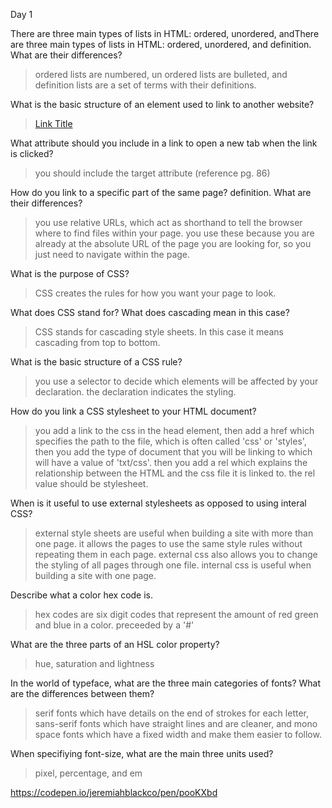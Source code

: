 Day 1



There are three main types of lists in HTML: ordered, unordered, andThere are three main types of lists in HTML: ordered, unordered, and definition. What are their differences?

> ordered lists are numbered, un ordered lists are bulleted, and definition lists are a set of terms with their definitions.

What is the basic structure of an element used to link to another website?

> <a href="website absolute url">Link Title</a>


What attribute should you include in a link to open a new tab when the link is clicked?

> you should include the target attribute (reference pg. 86)

How do you link to a specific part of the same page? definition. What are their differences?

> you use relative URLs, which act as shorthand to tell the browser where to find files within your page. you use these because you are already at the absolute URL of the page you are looking for, so you just need to navigate within the page.


What is the purpose of CSS?

> CSS creates the rules for how you want your page to look.

What does CSS stand for? What does cascading mean in this case?

> CSS stands for cascading style sheets. In this case it means cascading from top to bottom.

What is the basic structure of a CSS rule?

> you use a selector to decide which elements will be affected by your declaration. the declaration indicates the styling.

How do you link a CSS stylesheet to your HTML document?

> you add a link to the css in the head element, then add a href which specifies the path to the file, which is often called 'css' or 'styles', then you add the type of document that you will be linking to which will have a value of 'txt/css'. then you add a rel which explains the relationship between the HTML and the css file it is linked to. the rel value should be stylesheet.

When is it useful to use external stylesheets as opposed to using interal CSS?

> external style sheets are useful when building a site with more than one page. it allows the pages to use the same style rules without repeating them in each page. external css also allows you to change the styling of all pages through one file. internal css is useful when building a site with one page.

Describe what a color hex code is.

> hex codes are six digit codes that represent the amount of red green and blue in a color. preceeded by a '#'

What are the three parts of an HSL color property?

> hue, saturation and lightness

In the world of typeface, what are the three main categories of fonts? What are the differences between them?

> serif fonts which have details on the end of strokes for each letter, sans-serif fonts which have straight lines and are cleaner, and mono space fonts which have a fixed width and make them easier to follow.

When specifiying font-size, what are the main three units used?

> pixel, percentage, and em

https://codepen.io/jeremiahblackco/pen/pooKXbd
